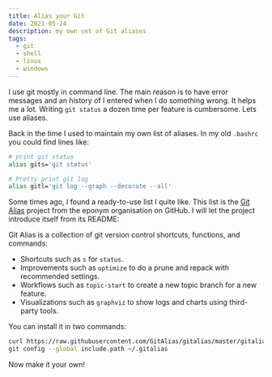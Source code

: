 ```yaml
---
title: Alias your Git
date: 2021-05-24
description: my own set of Git aliases
tags:
  - git
  - shell
  - linux
  - windows
---
```


I use git mostly in command line. The main reason is to have error messages and an history of I entered when I do something wrong. It helps me a lot. Writing `git status` a dozen time per feature is cumbersome. Lets use aliases.

Back in the time I used to maintain my own list of aliases. In my old `.bashrc` you could find lines like:

```bash
# print git status
alias gits='git status'

# Pretty print git log
alias gitl='git log --graph --decorate --all'
```

Some times ago, I found a ready-to-use list I quite like. This list is the [Git Alias](https://github.com/gitalias/gitalias) project from the eponym organisation on GitHub. I will let the project introduce itself from its README:

Git Alias is a collection of git version control shortcuts, functions, and commands:

* Shortcuts such as `s` for `status`.
* Improvements such as `optimize` to do a prune and repack with recommended settings.
* Workflows such as `topic-start` to create a new topic branch for a new feature.
* Visualizations such as `graphviz` to show logs and charts using third-party tools.

You can install it in two commands:

```bash
curl https://raw.githubusercontent.com/GitAlias/gitalias/master/gitalias.txt -o ~/.gitalias 
git config --global include.path ~/.gitalias
```

Now make it your own!